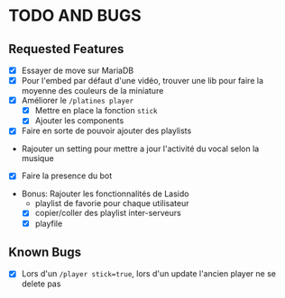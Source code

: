 # TODO AND BUGS

## Requested Features

- [x] Essayer de move sur MariaDB
- [x] Pour l'embed par défaut d'une vidéo, trouver une lib pour faire la moyenne des couleurs de la miniature
- [x] Améliorer le `/platines player`
  - [x] Mettre en place la fonction `stick`
  - [x] Ajouter les components
- [x] Faire en sorte de pouvoir ajouter des playlists
- Rajouter un setting pour mettre a jour l'activité du vocal selon la musique
- [x] Faire la presence du bot
- Bonus: Rajouter les fonctionnalités de Lasido
  - playlist de favorie pour chaque utilisateur
  - [x] copier/coller des playlist inter-serveurs
  - [x] playfile

## Known Bugs

- [x] Lors d'un `/player stick=true`, lors d'un update l'ancien player ne se delete pas
